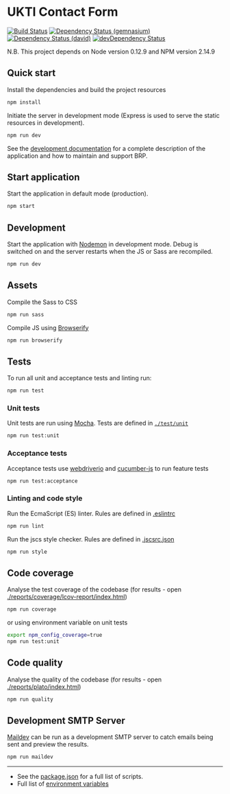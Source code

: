 # UKTI Contact Form
[![Build Status](https://img.shields.io/travis/UKTradeInvestment/contact-ukti.svg?style=flat-square)](https://travis-ci.org/UKTradeInvestment/contact-ukti)
[![Dependency Status (gemnasium)](https://img.shields.io/gemnasium/UKTradeInvestment/contact-ukti.svg?style=flat-square&label=dependencies%20%28Gemnasium%29)](https://gemnasium.com/UKTradeInvestment/contact-ukti)
[![Dependency Status (david)](https://img.shields.io/david/UKTradeInvestment/contact-ukti.svg?style=flat-square&label=dependencies%20%28David%29)](https://david-dm.org/UKTradeInvestment/contact-ukti)
[![devDependency Status](https://img.shields.io/david/dev/UKTradeInvestment/contact-ukti.svg?style=flat-square&label=devDependencies%20%28David%29)](https://david-dm.org/UKTradeInvestment/contact-ukti#info=devDependencies)

N.B. This project depends on Node version 0.12.9 and NPM version 2.14.9

## Quick start

Install the dependencies and build the project resources

```bash
npm install
```

Initiate the server in development mode (Express is used to serve the static resources in development).

```bash
npm run dev
```

See the [development documentation](./documentation/DEVELOPMENT.MD) for a complete description of the application and how to maintain and support BRP.

## Start application
Start the application in default mode (production).

```bash
npm start
```

## Development
Start the application with [Nodemon](https://www.npmjs.com/package/nodemon) in development mode. Debug is switched on and the server restarts when the JS or Sass are recompiled.

```bash
npm run dev
```

## Assets
Compile the Sass to CSS

```bash
npm run sass
```

Compile JS using [Browserify](http://browserify.org/)

```bash
npm run browserify
```

## Tests
To run all unit and acceptance tests and linting run:

```bash
npm run test
```

### Unit tests
Unit tests are run using [Mocha](https://mochajs.org/). Tests are defined in [`./test/unit`](./test/unit/)

```bash
npm run test:unit
```

### Acceptance tests
Acceptance tests use [webdriverio](http://webdriver.io/) and [cucumber-js](https://github.com/cucumber/cucumber-js) to run feature tests

```bash
npm run test:acceptance
```

### Linting and code style
Run the EcmaScript (ES) linter.  Rules are defined in [.eslintrc](./.eslintrc)

```bash
npm run lint
```

Run the jscs style checker. Rules are defined in [.jscsrc.json](./.jscsrc.json)

```bash
npm run style
```

## Code coverage
Analyse the test coverage of the codebase (for results - open [./reports/coverage/lcov-report/index.html](./reports/coverage/lcov-report/index.html))

```bash
npm run coverage
```

or using environment variable on unit tests

```bash
export npm_config_coverage=true
npm run test:unit
```

## Code quality
Analyse the quality of the codebase (for results - open [./reports/plato/index.html](./reports/plato/index.html))

```bash
npm run quality
```

## Development SMTP Server
[Maildev](http://djfarrelly.github.io/MailDev/) can be run as a development SMTP server to catch emails being sent and preview the results.

```bash
npm run maildev
```

--------------------------------------------------------------------------------

- See the [package.json](./package.json) for a full list of scripts.
- Full list of [environment variables](./documentation/ENVIRONMENT_VARIABLES.md)
